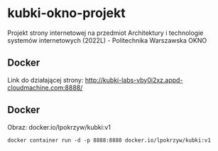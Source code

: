 # kubki-okno-projekt
Projekt strony internetowej na przedmiot Architektury i technologie systemów internetowych (2022L) - Politechnika Warszawska OKNO

## Docker
Link do działającej strony: http://kubki-labs-vby0i2xz.appd-cloudmachine.com:8888/

## Docker
Obraz: docker.io/lpokrzyw/kubki:v1
```
docker container run -d -p 8888:8888 docker.io/lpokrzyw/kubki:v1
```
